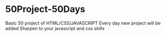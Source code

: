 # 50Project-50Days
Basic 50 project of HTML/CSS/JAVASCRIPT
Every day new project will be added
Sharpen to your javascript and css skills
